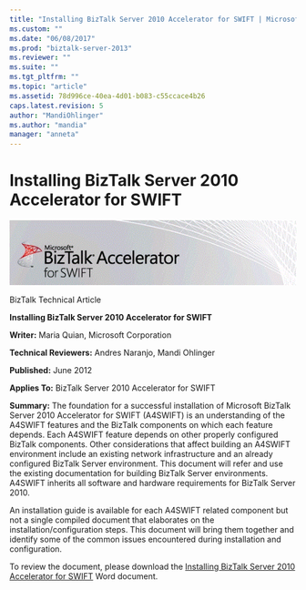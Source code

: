 ```yaml
---
title: "Installing BizTalk Server 2010 Accelerator for SWIFT | Microsoft Docs"
ms.custom: ""
ms.date: "06/08/2017"
ms.prod: "biztalk-server-2013"
ms.reviewer: ""
ms.suite: ""
ms.tgt_pltfrm: ""
ms.topic: "article"
ms.assetid: 78d996ce-40ea-4d01-b083-c55ccace4b26
caps.latest.revision: 5
author: "MandiOhlinger"
ms.author: "mandia"
manager: "anneta"
---
```

# Installing BizTalk Server 2010 Accelerator for SWIFT
![Logo](../technical-guides/media/bts-10-installaccelerator-logo.gif "BTS_10_InstallAccelerator_Logo")  
  
 BizTalk Technical Article  
  
 **Installing BizTalk Server 2010 Accelerator for SWIFT**  
  
 **Writer:** Maria Quian, Microsoft Corporation  
  
 **Technical Reviewers:** Andres Naranjo, Mandi Ohlinger  
  
 **Published:** June 2012  
  
 **Applies To:** BizTalk Server 2010 Accelerator for SWIFT  
  
 **Summary:** The foundation for a successful installation of Microsoft BizTalk Server 2010 Accelerator for SWIFT (A4SWIFT) is an understanding of the A4SWIFT features and the BizTalk components on which each feature depends. Each A4SWIFT feature depends on other properly configured BizTalk components. Other considerations that affect building an A4SWIFT environment include an existing network infrastructure and an already configured BizTalk Server environment. This document will refer and use the existing documentation for building BizTalk Server environments. A4SWIFT inherits all software and hardware requirements for BizTalk Server 2010.  
  
 An installation guide is available for each A4SWIFT related component but not a single compiled document that elaborates on the installation/configuration steps. This document will bring them together and identify some of the common issues encountered during installation and configuration.  
  
 To review the document, please download the [Installing BizTalk Server 2010 Accelerator for SWIFT](http://go.microsoft.com/fwlink/?LinkId=255118) Word document.